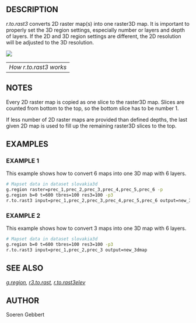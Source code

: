## DESCRIPTION

*r.to.rast3* converts 2D raster map(s) into one raster3D map. It is
important to properly set the 3D region settings, especially number or
layers and depth of layers. If the 2D and 3D region settings are
different, the 2D resolution will be adjusted to the 3D resolution.

<img src="r.to.rast3.png" data-border="0" />  

|                        |
|------------------------|
| *How r.to.rast3 works* |

## NOTES

Every 2D raster map is copied as one slice to the raster3D map. Slices
are counted from bottom to the top, so the bottom slice has to be number
1.  
  
If less number of 2D raster maps are provided than defined depths, the
last given 2D map is used to fill up the remaining raster3D slices to
the top.

## EXAMPLES

### EXAMPLE 1

This example shows how to convert 6 maps into one 3D map with 6
layers.  

```sh
# Mapset data in dataset slovakia3d
g.region raster=prec_1,prec_2,prec_3,prec_4,prec_5,prec_6 -p
g.region b=0 t=600 tbres=100 res3=100 -p3
r.to.rast3 input=prec_1,prec_2,prec_3,prec_4,prec_5,prec_6 output=new_3dmap
```

### EXAMPLE 2

This example shows how to convert 3 maps into one 3D map with 6
layers.  

```sh
# Mapset data in dataset slovakia3d
g.region b=0 t=600 tbres=100 res3=100 -p3
r.to.rast3 input=prec_1,prec_2,prec_3 output=new_3dmap
```

## SEE ALSO

*[g.region](g.region.md), [r3.to.rast](r3.to.rast.md),
[r.to.rast3elev](r.to.rast3elev.md)*

## AUTHOR

Soeren Gebbert
